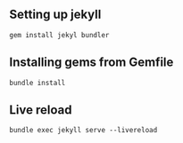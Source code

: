 ## Setting up jekyll 

```
gem install jekyl bundler
```

## Installing gems from Gemfile

```
bundle install
```

## Live reload 

```
bundle exec jekyll serve --livereload
```	



